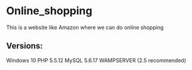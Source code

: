 # Online_shopping
This is a website like Amazon where we can do online shopping

## Versions:
Windows     10
PHP         5.5.12
MySQL       5.6.17
WAMPSERVER (2.5 recommended)
